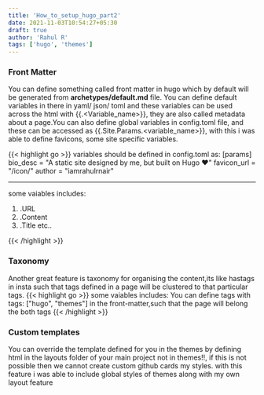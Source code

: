 ```yaml
---
title: 'How_to_setup_hugo_part2'
date: 2021-11-03T10:54:27+05:30
draft: true
author: 'Rahul R'
tags: ['hugo', 'themes']
---
```


### Front Matter

You can define something called front matter in hugo which by default will be generated from **archetypes/default.md** file. You can define default variables in there in yaml/ json/ toml and these variables can be used across the html with {{.<Variable_name>}}, they are also called metadata about a page.You can also define global variables in config.toml file, and these can be accessed as {{.Site.Params.<variable_name>}}, with this i was able to define favicons, some site specific variables.

{{< highlight go >}}
variables should be defined in config.toml as:
[params]
bio_desc = "A static site designed by me, but built on Hugo ❤️"
favicon_url = "/icon/"
author = "iamrahulrnair"

---

some vaiables includes:

1. .URL
2. .Content
3. .Title
   etc..

{{< /highlight >}}

### Taxonomy

Another great feature is taxonomy for organising the content,its like hastags in insta such that tags defined in a page will be clustered to that particular tags.
{{< highlight go >}} some vaiables includes:
You can define tags with tags: ["hugo", "themes"] in the front-matter,such that the page will belong the both tags
{{< /highlight >}}

### Custom templates

You can override the template defined for you in the themes by defining html in the layouts folder of your main project not in themes!!, if this is not possible then we cannot create custom github cards my styles. with this feature i was able to include global styles of themes along with my own layout feature
